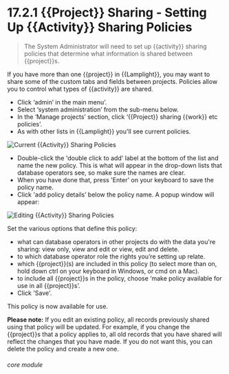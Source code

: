# 17.2.1 <i class="fas fa-project-diagram"></i> {{Project}} Sharing - Setting Up {{Activity}} Sharing Policies

> The System Administrator will need to set up {{activity}} sharing policies that determine what information is shared between {{project}}s.



If you have more than one {{project}} in {{Lamplight}}, you may want to share some of the custom tabs and fields between projects. Policies allow you to control what types of {{activity}} are shared.

- Click ‘admin’ in the main menu’.
- Select ‘system administration’ from the sub-menu below.
- In the ‘Manage projects’ section, click ‘{{Project}} sharing {{work}} etc policies’.
- As with other lists in {{Lamplight}} you'll see current policies.

![Current {{Activity}} Sharing Policies](17.2.1a.png)

- Double-click the 'double click to add' label at the bottom of the list and name the new policy. This is what will appear in the drop-down lists that database operators see, so make sure the names are clear. 
- When you have done that, press 'Enter' on your keyboard to save the policy name.
- Click 'add policy details’ below the policy name. A popup window will appear:
 
![Editing {{Activity}} Sharing Policies](17.2.1b.png)
 
Set the various options that define this policy:
   - what can database operators in other projects do with the data you're sharing: view only, view and edit or view, edit and delete.
   - to which database operator role the rights you’re setting up relate.
   - which {{project}}(s) are included in this policy (to select more than on, hold down ctrl on your keyboard in Windows, or cmd on a Mac).
   - to include all {{project}}s in the policy, choose ‘make policy available for use in all {{project}}s’.
- Click 'Save'. 

This policy is now available for use.

**Please note:** If you edit an existing policy, all records previously shared using that policy will be updated. For example, if you change the {{project}}s that a policy applies to, all old records that you have shared will reflect the changes that you have made. If you do not want this, you can delete the policy and create a new one. 


###### core module

